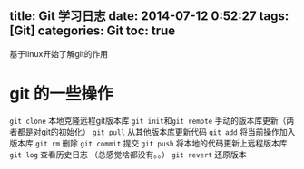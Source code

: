title: Git 学习日志
date: 2014-07-12 0:52:27
tags: [Git]
categories: Git
toc: true
---
基于linux开始了解git的作用
# git 的一些操作
`git clone` 本地克隆远程git版本库
`git init`和`git remote` 手动的版本库更新（两者都是对git的初始化）
`git pull` 从其他版本库更新代码
`git add` 将当前操作加入版本库
`git rm` 删除
`git commit` 提交
`git push` 将本地的代码更新上远程版本库
`git log` 查看历史日志 （总感觉啥都没有。。）
`git revert` 还原版本
